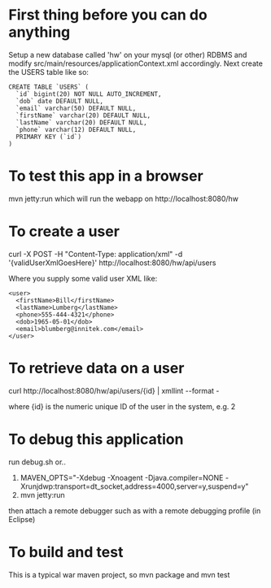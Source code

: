 First thing before you can do anything
======================================

Setup a new database called 'hw' on your mysql (or other) RDBMS and modify
src/main/resources/applicationContext.xml accordingly.  Next create
the USERS table like so:

    CREATE TABLE `USERS` (
      `id` bigint(20) NOT NULL AUTO_INCREMENT,
      `dob` date DEFAULT NULL,
      `email` varchar(50) DEFAULT NULL,
      `firstName` varchar(20) DEFAULT NULL,
      `lastName` varchar(20) DEFAULT NULL,
      `phone` varchar(12) DEFAULT NULL,
      PRIMARY KEY (`id`)
    )

To test this app in a browser
=============================

mvn jetty:run which will run the webapp on http://localhost:8080/hw

To create a user
================

curl -X POST -H "Content-Type: application/xml" -d '{validUserXmlGoesHere}' http://localhost:8080/hw/api/users

Where you supply some valid user XML like:

    <user>
      <firstName>Bill</firstName>
      <lastName>Lumberg</lastName>
      <phone>555-444-4321</phone>
      <dob>1965-05-01</dob>
      <email>blumberg@innitek.com</email>
    </user>


To retrieve data on a user
==========================
curl http://localhost:8080/hw/api/users/{id} | xmllint --format -

where {id} is the numeric unique ID of the user in the system, e.g. 2


To debug this application
=========================
run debug.sh or..

1. MAVEN_OPTS="-Xdebug -Xnoagent -Djava.compiler=NONE -Xrunjdwp:transport=dt_socket,address=4000,server=y,suspend=y"
2. mvn jetty:run

then attach a remote debugger such as with a remote debugging profile (in Eclipse)

To build and test
=================
This is a typical war maven project, so mvn package and mvn test